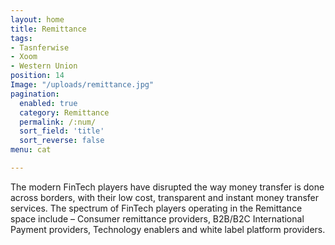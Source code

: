 ```yaml
---
layout: home
title: Remittance
tags:
- Tasnferwise
- Xoom
- Western Union
position: 14
Image: "/uploads/remittance.jpg"
pagination: 
  enabled: true
  category: Remittance
  permalink: /:num/
  sort_field: 'title'
  sort_reverse: false
menu: cat

---
```


The modern FinTech players have disrupted the way money transfer is done across borders, with their low cost, transparent and instant money transfer services. The spectrum of FinTech players operating in the Remittance space include – Consumer remittance providers, B2B/B2C International Payment providers, Technology enablers and white label platform providers. 